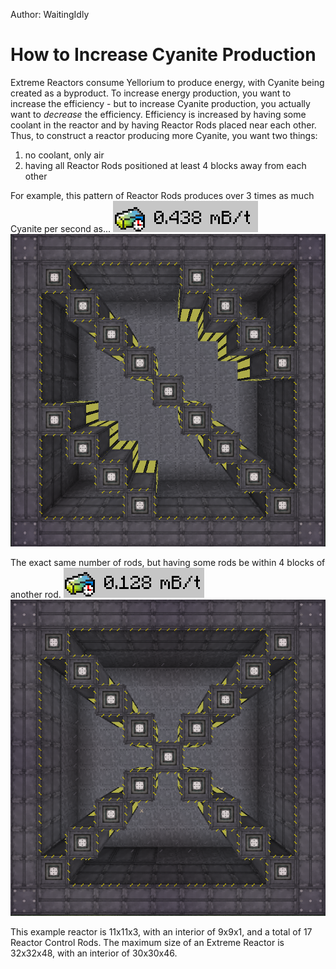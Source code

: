Author: WaitingIdly

# How to Increase Cyanite Production

Extreme Reactors consume Yellorium to produce energy, with Cyanite being created as a byproduct. To increase energy production, you want to increase the efficiency - but to increase Cyanite production, you actually want to *decrease* the efficiency.
Efficiency is increased by having some coolant in the reactor and by having Reactor Rods placed near each other. Thus, to construct a reactor producing more Cyanite, you want two things:
1. no coolant, only air
2. having all Reactor Rods positioned at least 4 blocks away from each other

For example, this pattern of Reactor Rods produces over 3 times as much Cyanite per second as...
![OptimalDesignOutput](files/ExtremeReactorsCyaniteProduction/OptimalDesignOutput.png)
![OptimalDesign](files/ExtremeReactorsCyaniteProduction/OptimalDesign.png)

The exact same number of rods, but having some rods be within 4 blocks of another rod.
![SuboptimalDesignOutput](files/ExtremeReactorsCyaniteProduction/SuboptimalDesignOutput.png)
![SuboptimalDesign](files/ExtremeReactorsCyaniteProduction/SuboptimalDesign.png)

This example reactor is 11x11x3, with an interior of 9x9x1, and a total of 17 Reactor Control Rods. The maximum size of an Extreme Reactor is 32x32x48, with an interior of 30x30x46.
